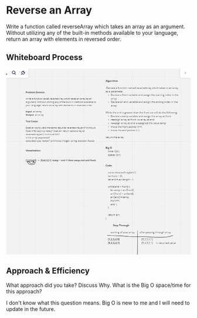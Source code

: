 # Reverse an Array

Write a function called reverseArray which takes an array as an argument. Without utilizing any of the built-in methods available to your language, return an array with elements in reversed order.

## Whiteboard Process
![Array reverse whiteboard](../assets/Code-Challenge-1.PNG)

## Approach & Efficiency
 What approach did you take? Discuss Why. What is the Big O space/time for this approach?

I don't know what this question means. Big O is new to me and I will need to update in the future.
